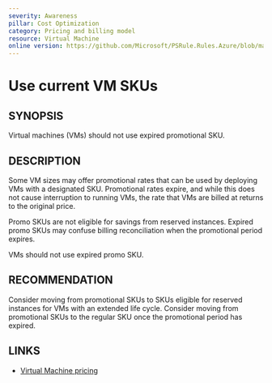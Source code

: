 ```yaml
---
severity: Awareness
pillar: Cost Optimization
category: Pricing and billing model
resource: Virtual Machine
online version: https://github.com/Microsoft/PSRule.Rules.Azure/blob/main/docs/rules/en/Azure.VM.PromoSku.md
---
```


# Use current VM SKUs

## SYNOPSIS

Virtual machines (VMs) should not use expired promotional SKU.

## DESCRIPTION

Some VM sizes may offer promotional rates that can be used by deploying VMs with a designated SKU.
Promotional rates expire, and while this does not cause interruption to running VMs, the rate that VMs are billed at returns to the original price.

Promo SKUs are not eligible for savings from reserved instances.
Expired promo SKUs may confuse billing reconciliation when the promotional period expires.

VMs should not use expired promo SKU.

## RECOMMENDATION

Consider moving from promotional SKUs to SKUs eligible for reserved instances for VMs with an extended life cycle.
Consider moving from promotional SKUs to the regular SKU once the promotional period has expired.

## LINKS

- [Virtual Machine pricing](https://azure.microsoft.com/pricing/details/virtual-machines/linux/)
